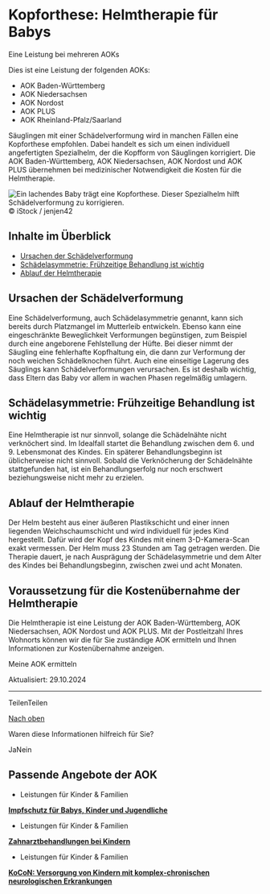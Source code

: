 # Kopforthese: Helmtherapie für Babys

Eine Leistung bei mehreren AOKs

Dies ist eine Leistung der folgenden AOKs:

- AOK Baden-Württemberg
- AOK Niedersachsen
- AOK Nordost
- AOK PLUS
- AOK Rheinland-Pfalz/Saarland

Säuglingen mit einer Schädelverformung wird in manchen Fällen eine Kopforthese empfohlen. Dabei handelt es sich um einen individuell angefertigten Spezialhelm, der die Kopfform von Säuglingen korrigiert. Die AOK Baden-Württemberg, AOK Niedersachsen, AOK Nordost und AOK PLUS übernehmen bei medizinischer Notwendigkeit die Kosten für die Helmtherapie.

![Ein lachendes Baby trägt eine Kopforthese. Dieser Spezialhelm hilft Schädelverformung zu korrigieren.](https://www.aok.de/pk/magazin/cms/fileadmin/_processed_/c/0/csm_helmtherapie-babys-kopforthese_42f263454c.jpg.webp)© iStock / jenjen42

## Inhalte im Überblick

- [Ursachen der Schädelverformung](https://www.aok.de/pk/leistungen/kinder-familien/kopforthese-helmtherapie-babys/#c1590658579)
- [Schädelasymmetrie: Frühzeitige Behandlung ist wichtig](https://www.aok.de/pk/leistungen/kinder-familien/kopforthese-helmtherapie-babys/#c1590658591)
- [Ablauf der Helmtherapie](https://www.aok.de/pk/leistungen/kinder-familien/kopforthese-helmtherapie-babys/#c1590658580)

## Ursachen der Schädelverformung

Eine Schädelverformung, auch Schädelasymmetrie genannt, kann sich bereits durch Platzmangel im Mutterleib entwickeln. Ebenso kann eine eingeschränkte Beweglichkeit Verformungen begünstigen, zum Beispiel durch eine angeborene Fehlstellung der Hüfte. Bei dieser nimmt der Säugling eine fehlerhafte Kopfhaltung ein, die dann zur Verformung der noch weichen Schädelknochen führt. Auch eine einseitige Lagerung des Säuglings kann Schädelverformungen verursachen. Es ist deshalb wichtig, dass Eltern das Baby vor allem in wachen Phasen regelmäßig umlagern.

## Schädelasymmetrie: Frühzeitige Behandlung ist wichtig

Eine Helmtherapie ist nur sinnvoll, solange die Schädelnähte nicht verknöchert sind. Im Idealfall startet die Behandlung zwischen dem 6. und 9. Lebensmonat des Kindes. Ein späterer Behandlungsbeginn ist üblicherweise nicht sinnvoll. Sobald die Verknöcherung der Schädelnähte stattgefunden hat, ist ein Behandlungserfolg nur noch erschwert beziehungsweise nicht mehr zu erzielen.

## Ablauf der Helmtherapie

Der Helm besteht aus einer äußeren Plastikschicht und einer innen liegenden Weichschaumschicht und wird individuell für jedes Kind hergestellt. Dafür wird der Kopf des Kindes mit einem 3-D-Kamera-Scan exakt vermessen. Der Helm muss 23 Stunden am Tag getragen werden. Die Therapie dauert, je nach Ausprägung der Schädelasymmetrie und dem Alter des Kindes bei Behandlungsbeginn, zwischen zwei und acht Monaten.

## Voraussetzung für die Kostenübernahme der Helmtherapie

Die Helmtherapie ist eine Leistung der AOK Baden-Württemberg, AOK Niedersachsen, AOK Nordost und AOK PLUS. Mit der Postleitzahl Ihres Wohnorts können wir die für Sie zuständige AOK ermitteln und Ihnen Informationen zur Kostenübernahme anzeigen.

Meine AOK ermitteln

Aktualisiert: 29.10.2024

* * *

TeilenTeilen

[Nach oben](https://www.aok.de/pk/leistungen/kinder-familien/kopforthese-helmtherapie-babys/#main-content)

Waren diese Informationen hilfreich für Sie?

JaNein

## Passende Angebote der AOK

- Leistungen für Kinder & Familien

[**Impfschutz für Babys, Kinder und Jugendliche**](https://www.aok.de/pk/leistungen/kinder-familien/impfschutz-babys-kinder-jugendliche/)

- Leistungen für Kinder & Familien

[**Zahnarztbehandlungen bei Kindern**](https://www.aok.de/pk/leistungen/kinder-familien/zahnarztbehandlung-kinder/)

- Leistungen für Kinder & Familien

[**KoCoN: Versorgung von Kindern mit komplex-chronischen neurologischen Erkrankungen**](https://www.aok.de/pk/leistungen/kinder-familien/kocon/)